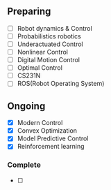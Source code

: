 ## Preparing
- [ ] Robot dynamics & Control
- [ ] Probabilistics robotics
- [ ] Underactuated Control
- [ ] Nonlinear Control
- [ ] Digital Motion Control
- [ ] Optimal Control
- [ ] CS231N
- [ ] ROS(Robot Operating System)

## Ongoing
- [x] Modern Control 
- [x] Convex Optimization	 
- [x] Model Predictive Control
- [x] Reinforcement learning

### Complete
- [ ] 

<!--h2>

```diff
- red
+ green
! orange
# gray
```

</h2-->


